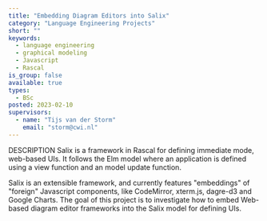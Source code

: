 ```yaml
---
title: "Embedding Diagram Editors into Salix"
category: "Language Engineering Projects"
short: ""
keywords:
  - language engineering
  - graphical modeling
  - Javascript
  - Rascal
is_group: false
available: true
types:
  - BSc
posted: 2023-02-10
supervisors:
  - name: "Tijs van der Storm"
    email: "storm@cwi.nl"
---
```

DESCRIPTION
Salix is a framework in Rascal for defining immediate mode, web-based UIs. It follows the Elm model where an application is defined using a view function and an model update function.

Salix is an extensible framework, and currently features "embeddings" of "foreign" Javascript components, like CodeMirror, xterm.js, dagre-d3 and Google Charts. The goal of this project is to investigate how to embed Web-based diagram editor frameworks into the Salix model for defining UIs.
